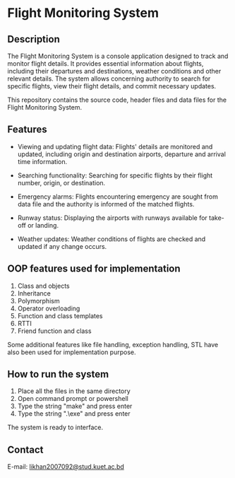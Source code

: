 # Flight Monitoring System

## Description

The Flight Monitoring System is a console application designed to track and monitor flight details. It provides essential information about flights, including their departures and destinations, weather conditions and other relevant details. The system allows concerning authority to search for specific flights, view their flight details, and commit necessary updates.

This repository contains the source code, header files and data files for the Flight Monitoring System.

## Features

- Viewing and updating flight data: Flights' details are monitored and updated, including origin and destination airports, departure and arrival time information.

- Searching functionality: Searching for specific flights by their flight number, origin, or destination.

- Emergency alarms: Flights encountering emergency are sought from data file and the authority is informed of the matched flights.

- Runway status: Displaying the airports with runways available for take-off or landing.

- Weather updates: Weather conditions of flights are checked and updated if any change occurs.

## OOP features used for implementation

1. Class and objects
2. Inheritance
3. Polymorphism
4. Operator overloading
5. Function and class templates
6. RTTI
7. Friend function and class

Some additional features like file handling, exception handling, STL have also been used for implementation purpose.


## How to run the system

1. Place all the files in the same directory
2. Open command prompt or powershell 
3. Type the string "make" and press enter
4. Type the string ".\exe" and press enter

The system is ready to interface.

## Contact

E-mail: likhan2007092@stud.kuet.ac.bd

